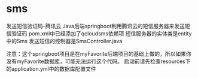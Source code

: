 # sms
发送短信验证码-腾讯云
Java后端springboot利用腾讯云的短信服务器来发送短信验证码
pom.xml中已经添加了qcloudsms依赖项
短信服务器的实体类是entity中的Sms
发送短信的控制器是SmsController.java

注意：这个springboot项目是在myFavorite后端项目的基础上做的，所以如果你没有myFavorite数据库，可能无法运行这个代码。
启动前请先检查resources下的application.yml中的数据库配置文件
